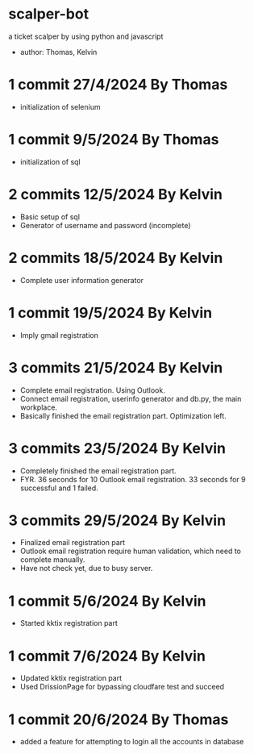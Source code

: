 # scalper-bot
a ticket scalper by using python and javascript
- author: Thomas, Kelvin

# 1 commit 27/4/2024 By Thomas
* initialization of selenium

# 1 commit 9/5/2024 By Thomas
* initialization of sql

# 2 commits 12/5/2024 By Kelvin
* Basic setup of sql
* Generator of username and password (incomplete)

# 2 commits 18/5/2024 By Kelvin
* Complete user information generator

# 1 commit 19/5/2024 By Kelvin
* Imply gmail registration

# 3 commits 21/5/2024 By Kelvin
* Complete email registration. Using Outlook.
* Connect email registration, userinfo generator and db.py, the main workplace.
* Basically finished the email registration part. Optimization left.

# 3 commits 23/5/2024 By Kelvin
* Completely finished the email registration part.
* FYR. 36 seconds for 10 Outlook email registration. 33 seconds for 9 successful and 1 failed.

# 3 commits 29/5/2024 By Kelvin
* Finalized email registration part
* Outlook email registration require human validation, which need to complete manually.
* Have not check yet, due to busy server.

# 1 commit 5/6/2024 By Kelvin
* Started kktix registration part

# 1 commit 7/6/2024 By Kelvin
* Updated kktix registration part
* Used DrissionPage for bypassing cloudfare test and succeed

# 1 commit 20/6/2024 By Thomas
* added a feature for attempting to login all the accounts in database